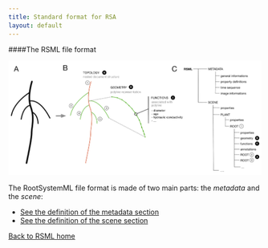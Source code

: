```yaml
---
title: Standard format for RSA
layout: default
---
```


####The RSML file format

[![RSML format schema](../images/format.png)](../images/format.png)

The RootSystemML file format is made of two main parts: the *metadata* and the *scene*:

 - [See the definition of the metadata section](metadata)
 - [See the definition of the scene section](scene)

[Back to RSML home](../index)


